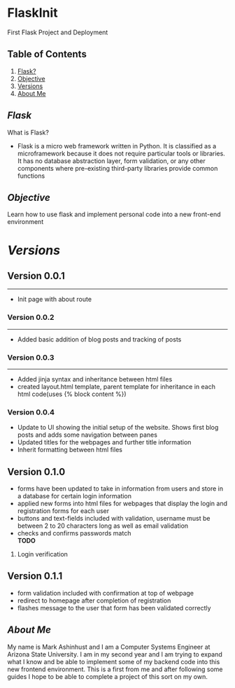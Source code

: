 # FlaskInit
First Flask Project and Deployment


## **Table of Contents**
1. [Flask?](https://github.com/Markay12/FlaskInit#flask)
2. [Objective](https://github.com/Markay12/FlaskInit#objective)
3. [Versions](https://github.com/Markay12/FlaskInit#versions)
4. [About Me](https://github.com/Markay12/FlaskInit#about-me)

## *Flask*
What is Flask?
- Flask is a micro web framework written in Python. It is classified as a microframework because it does not require particular tools or libraries. It has no database abstraction layer, form validation, or any other components where pre-existing third-party libraries provide common functions

## *Objective*
Learn how to use flask and implement personal code into a new front-end environment

# *Versions*

## Version 0.0.1
---
- Init page with about route 

### Version 0.0.2
---
- Added basic addition of blog posts and tracking of posts

### Version 0.0.3
---
- Added jinja syntax and inheritance between html files
- created layout.html template, parent template for inheritance in each html code(uses {% block content %})

### Version 0.0.4
- Update to UI showing the initial setup of the website. Shows first blog posts and adds some navigation between panes
- Updated titles for the webpages and further title information
- Inherit formatting between html files

## Version 0.1.0
- forms have been updated to take in information from users and store in a database for certain login information
- applied new forms into html files for webpages that display the login and registration forms for each user
- buttons and text-fields included with validation, username must be between 2 to 20 characters long as well as email validation
- checks and confirms passwords match\
**TODO**
1. Login verification

## Version 0.1.1
- form validation included with confirmation at top of webpage
- redirect to homepage after completion of registration
- flashes message to the user that form has been validated correctly

## *About Me*

My name is Mark Ashinhust and I am a Computer Systems Engineer at Arizona State University. I am in my second year and I am trying to expand what I know and be able to implement some of my backend code into this new frontend environment. This is a first from me and after following some guides I hope to be able to complete a project of this sort on my own.